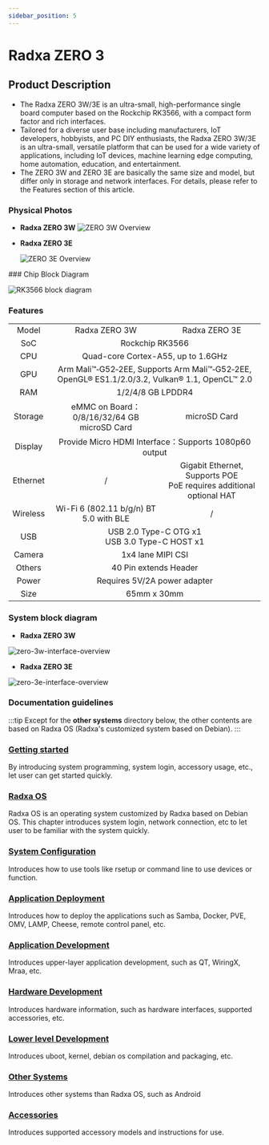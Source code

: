 ```yaml
---
sidebar_position: 5
---
```


# Radxa ZERO 3

## Product Description

- The Radxa ZERO 3W/3E is an ultra-small, high-performance single board computer based on the Rockchip RK3566, with a compact form factor and rich interfaces.
- Tailored for a diverse user base including manufacturers, IoT developers, hobbyists, and PC DIY enthusiasts, the Radxa ZERO 3W/3E is an ultra-small, versatile platform that can be used for a wide variety of applications, including IoT devices, machine learning edge computing, home automation, education, and entertainment.
- The ZERO 3W and ZERO 3E are basically the same size and model, but differ only in storage and network interfaces. For details, please refer to the Features section of this article.

### Physical Photos

<Tabs queryString="Physical Photos">
<TableItem  value="ZERO 3W">

- **Radxa ZERO 3W**
  ![ZERO 3W Overview](/img/zero/zero3/radxa_zero_3w.webp)

</TableItem>

<TableItem value="ZERO 3E">

- **Radxa ZERO 3E**

  ![ZERO 3E Overview](/img/zero/zero3/radxa_zero_3e.webp)

</TableItem>
</Tabs>
### Chip Block Diagram

![RK3566 block diagram](/img/rock3/rk3566_block_diagram.webp)

### Features

<table>
    <tr>
        <td align="center">Model</td>
        <td align="center">Radxa ZERO 3W</td>
        <td align="center">Radxa ZERO 3E</td>
    </tr>
    <tr>
        <td align="center">SoC</td>
        <td colspan="2" align="center">Rockchip RK3566</td>
    </tr>
    <tr>
        <td align="center">CPU</td>
        <td colspan="2" align="center">Quad-core Cortex-A55, up to 1.6GHz</td>
    </tr>
    <tr>
        <td align="center">GPU</td>
        <td colspan="2" align="center">Arm Mali™‑G52‑2EE, Supports Arm Mali™‑G52‑2EE, OpenGL® ES1.1/2.0/3.2, Vulkan® 1.1, OpenCL™ 2.0</td>
    </tr>
    <tr>
        <td align="center">RAM</td>
        <td colspan="2" align="center">1/2/4/8 GB LPDDR4</td>
    </tr>
    <tr>
        <td align="center">Storage</td>
        <td align="center">eMMC on Board：0/8/16/32/64 GB<br/>microSD Card</td>
        <td align="center">microSD Card</td>
    </tr>
    <tr>
        <td align="center">Display</td>
        <td colspan="2" align="center">Provide Micro HDMI Interface：Supports 1080p60 output</td>
    </tr>
    <tr>
        <td align="center">Ethernet</td>
        <td align="center">/</td>
        <td align="center">Gigabit Ethernet, Supports POE<br/>PoE requires additional optional HAT</td>
    </tr>
    <tr>
        <td align="center">Wireless</td>
        <td align="center">Wi-Fi 6 (802.11 b/g/n) BT 5.0 with BLE</td>
        <td align="center">/</td>
    </tr>
    <tr>
        <td align="center">USB</td>
        <td colspan="2" align="center">USB 2.0 Type-C OTG x1<br/>USB 3.0 Type-C HOST x1</td>
    </tr>
    <tr>
        <td align="center">Camera</td>
        <td colspan="2" align="center">1x4 lane MIPI CSI</td>
    </tr>
    <tr>
        <td align="center">Others</td>
        <td colspan="2" align="center">40 Pin extends Header</td>
    </tr>
    <tr>
        <td align="center">Power</td>
        <td colspan="2" align="center">Requires 5V/2A power adapter</td>
    </tr>
    <tr>
        <td align="center">Size</td>
        <td colspan="2" align="center">65mm x 30mm</td>
    </tr>
</table>

### System block diagram

<Tabs queryString="System block diagram">
<TableItem value="ZERO 3W">

- **Radxa ZERO 3W**

![zero-3w-interface-overview](/img/zero/zero3/zero-3w-interface-overview.webp)

</TableItem>

<TableItem value="ZERO 3E">

- **Radxa ZERO 3E**

![zero-3e-interface-overview](/img/zero/zero3/zero-3e-interface-overview.webp)

</TableItem>

</Tabs>

### Documentation guidelines

:::tip
Except for the **other systems** directory below, the other contents are based on Radxa OS (Radxa's customized system based on Debian).
:::

### [Getting started](/zero/zero3/getting-started)

By introducing system programming, system login, accessory usage, etc., let user can get started quickly.

### [Radxa OS](/zero/zero3/radxa-os)

Radxa OS is an operating system customized by Radxa based on Debian OS.
This chapter introduces system login, network connection, etc to let user to be familiar with the system quickly.

### [System Configuration](/zero/zero3/os-config)

Introduces how to use tools like rsetup or command line to use devices or function.

### [Application Deployment](/zero/zero3/apps-deployment)

Introduces how to deploy the applications such as Samba, Docker, PVE, OMV, LAMP, Cheese, remote control panel, etc.

### [Application Development](/zero/zero3/app-development)

Introduces upper-layer application development, such as QT, WiringX, Mraa, etc.

### [Hardware Development](/zero/zero3/hardware-design)

Introduces hardware information, such as hardware interfaces, supported accessories, etc.

### [Lower level Development](/zero/zero3/low-level-dev)

Introduces uboot, kernel, debian os compilation and packaging, etc.

### [Other Systems](/zero/zero3/other-os)

Introduces other systems than Radxa OS, such as Android

### [Accessories](/zero/zero3/accessories)

Introduces supported accessory models and instructions for use.
